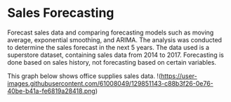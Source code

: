 # Sales Forecasting
Forecast sales data and comparing forecasting models such as moving average, exponential smoothing, and ARIMA. 
The analysis was conducted to determine the sales forecast in the next 5 years. The data used is a superstore dataset, 
containing sales data from 2014 to 2017. Forecasting is done based on sales history, not forecasting based on certain variables. 

This graph below shows office supplies sales data.
!(https://user-images.githubusercontent.com/61008049/129851143-c88b3f26-0e76-40be-b41a-fe6819a28418.png)
